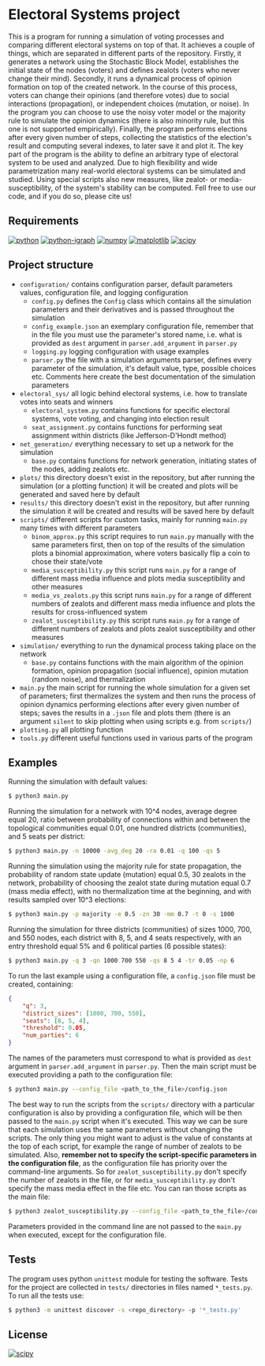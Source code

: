 # Electoral Systems project

This is a program for running a simulation of voting processes and comparing different electoral systems on top of that.
It achieves a couple of things, which are separated in different parts of the repository. Firstly,
it generates a network using the Stochastic Block Model, establishes the initial state of the nodes (voters)
and defines zealots (voters who never change their mind). Secondly, it runs a dynamical process of opinion
formation on top of the created network. In the course of this process, voters can change their opinions
(and therefore votes) due to social interactions (propagation), or independent choices (mutation, or noise).
In the program you can choose to use the noisy voter model or the majority rule to simulate the opinion
dynamics (there is also minority rule, but this one is not supported empirically). Finally, the program
performs elections after every given number of steps, collecting the statistics of the election's result
and computing several indexes, to later save it and plot it. The key part of the program is the ability
to define an arbitrary type of electoral system to be used and analyzed. Due to high flexibility
and wide parametrization many real-world electoral systems can be simulated and studied. Using special
scripts also new measures, like zealot- or media-susceptibility, of the system's stability can be computed.
Fell free to use our code, and if you do so, please cite us!

## Requirements

[![python](https://img.shields.io/badge/python-3.6-brightgreen)](https://www.python.org/downloads/release/python-360/)
[![python-igraph](https://img.shields.io/badge/python--igraph-0.8-yellowgreen)](https://igraph.org/2020/02/14/igraph-0.8.0-python.html)
[![numpy](https://img.shields.io/badge/numpy-1.19.2-yellow)](https://numpy.org/devdocs/release/1.19.2-notes.html)
[![matplotlib](https://img.shields.io/badge/matplotlib-3.2.0-orange)](https://matplotlib.org/3.2.0/contents.html)
[![scipy](https://img.shields.io/badge/scipy-1.5.2-blue)](https://docs.scipy.org/doc/scipy/reference/release.1.5.2.html)

## Project structure

* `configuration/` contains configuration parser, default parameters values, configuration file, and logging configuration
  * `config.py` defines the `Config` class which contains all the simulation parameters and their derivatives and is passed throughout the simulation
  * `config_example.json` an exemplary configuration file, remember that in the file you must use the parameter's stored name, i.e. what is provided as `dest` argument in `parser.add_argument` in `parser.py`
  * `logging.py` logging configuration with usage examples
  * `parser.py` the file with a simulation arguments parser, defines every parameter of the simulation, it's default value, type, possible choices etc. Comments here create the best documentation of the simulation parameters
* `electoral_sys/` all logic behind electoral systems, i.e. how to translate votes into seats and winners
  * `electoral_system.py` contains functions for specific electoral systems, vote voting, and changing into election result
  * `seat_assignment.py` contains functions for performing seat assignment within districts (like Jefferson-D'Hondt method)
* `net_generation/` everything necessary to set up a network for the simulation
  * `base.py` contains functions for network generation, initiating states of the nodes, adding zealots etc.
* `plots/` this directory doesn't exist in the repository, but after running the simulation (or a plotting function) it will be created and plots will be generated and saved here by default
* `results/` this directory doesn't exist in the repository, but after running the simulation it will be created and results will be saved here by default
* `scripts/` different scripts for custom tasks, mainly for running `main.py` many times with different parameters
  * `binom_approx.py` this script requires to run `main.py` manually with the same parameters first, then on top of the results of the simulation plots a binomial approximation, where voters basically flip a coin to chose their state/vote
  * `media_susceptibility.py` this script runs `main.py` for a range of different mass media influence and plots media susceptibility and other measures
  * `media_vs_zealots.py` this script runs `main.py` for a range of different numbers of zealots and different mass media influence and plots the results for cross-influenced system
  * `zealot_susceptibility.py` this script runs `main.py` for a range of different numbers of zealots and plots zealot susceptibility and other measures
* `simulation/` everything to run the dynamical process taking place on the network
  * `base.py` contains functions with the main algorithm of the opinion formation, opinion propagation (social influence), opinion mutation (random noise), and thermalization
* `main.py` the main script for running the whole simulation for a given set of parameters; first thermalizes the system and then runs the process of opinion dynamics performing elections after every given number of steps; saves the results in a `.json` file and plots them (there is an argument `silent` to skip plotting when using scripts e.g. from `scripts/`)
* `plotting.py` all plotting function
* `tools.py` different useful functions used in various parts of the program

## Examples

Running the simulation with default values:
```bash
$ python3 main.py
```
Running the simulation for a network with 10^4 nodes, average degree equal 20, ratio between probability of connections
within and between the topological communities equal 0.01, one hundred districts (communities), and 5 seats per district:
```bash
$ python3 main.py -n 10000 -avg_deg 20 -ra 0.01 -q 100 -qs 5
```
Running the simulation using the majority rule for state propagation, the probability of random
state update (mutation) equal 0.5, 30 zealots in the network, probability of choosing the zealot state
during mutation equal 0.7 (mass media effect), with no thermalization time at the beginning, and
with results sampled over 10^3 elections:
```bash
$ python3 main.py -p majority -e 0.5 -zn 30 -mm 0.7 -t 0 -s 1000
```
Running the simulation for three districts (communities) of sizes 1000, 700, and 550 nodes, each district with
8, 5, and 4 seats respectively, with an entry threshold equal 5% and 6 political parties (6 possible states):
```bash
$ python3 main.py -q 3 -qn 1000 700 550 -qs 8 5 4 -tr 0.05 -np 6
```
To run the last example using a configuration file, a `config.json` file
must be created, containing:
```json
{
    "q": 3,
    "district_sizes": [1000, 700, 550],
    "seats": [8, 5, 4],
    "threshold": 0.05,
    "num_parties": 6
}
```
The names of the parameters must correspond to what is provided as `dest` argument in `parser.add_argument`
in `parser.py`. Then the main script must be executed providing a path to the configuration file:
```bash
$ python3 main.py --config_file <path_to_the_file>/config.json
```
The best way to run the scripts from the `scripts/` directory with a particular configuration is also
by providing a configuration file, which will be then passed to the `main.py` script when it's executed.
This way we can be sure that each simulation uses the same parameters without changing the scripts.
The only thing you might want to adjust is the value of constants at the top of each script, for example
the range of number of zealots to be simulated. Also, **remember not to specify the script-specific
parameters in the configuration file**, as the configuration file has priority over the command-line arguments.
So for `zealot_susceptibility.py`
don't specify the number of zealots in the file, or for `media_susceptibility.py` don't specify
the mass media effect in the file etc. You can ran those scripts as the main file:
```bash
$ python3 zealot_susceptibility.py --config_file <path_to_the_file>/config.json
```
Parameters provided in the command line are not passed to the `main.py` when executed, except
for the configuration file.

## Tests

The program uses python `unittest` module for testing the software.
Tests for the project are collected in `tests/` directories in files named `*_tests.py`.
To run all the tests use:
```bash
$ python3 -m unittest discover -s <repo_directory> -p '*_tests.py'
```

## License

[![scipy](https://img.shields.io/badge/licence-MIT-blue)](https://opensource.org/licenses/MIT)
